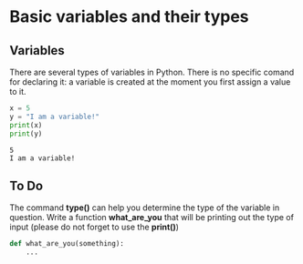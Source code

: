 # Basic variables and their types

## Variables
There are several types of variables in Python. There is no specific comand for declaring it: a variable is created at the moment you first assign a value to it.

```python
x = 5
y = "I am a variable!"
print(x)
print(y)
```
```
5
I am a variable!
```
## To Do

The command **type()** can help you determine the type of the variable in question. Write a function  **what_are_you** that will be printing out the type of input (please do not forget to use the **print()**)

```python
def what_are_you(something):
    ...
```